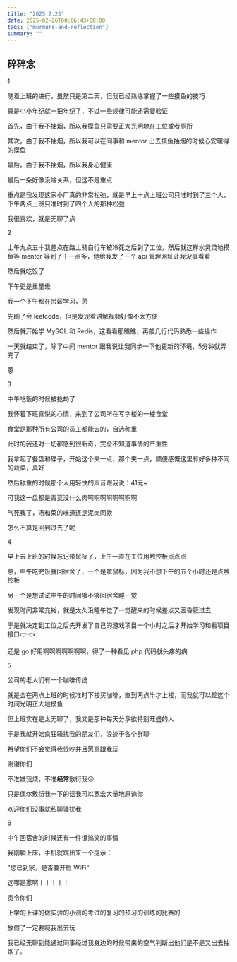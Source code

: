 ```yaml
---
title: "2025.2.25"
date: 2025-02-26T00:06:43+08:00
tags: ["murmurs-and-reflection"]
summary: ""
---
```

## 碎碎念
1

随着上班的进行，虽然只是第二天，但我已经熟练掌握了一些摸鱼的技巧

真是小小年纪就一把年纪了，不过一些规律可能还需要验证

首先，由于我不抽烟，所以我摸鱼只需要正大光明地在工位或者厕所

其次，由于我不抽烟，所以我可以在同事和 mentor 出去摸鱼抽烟的时候心安理得的摸鱼

最后，由于我不抽烟，所以我身心健康

最后一条好像没啥关系，但这不是重点

重点是我发现这家小厂真的非常松弛，就是早上十点上班公司只准时到了三个人，下午两点上班只准时到了四个人的那种松弛

我很喜欢，就是无聊了点

2

上午九点五十我差点在路上骑自行车被冷死之后到了工位，然后就这样水灵灵地摸鱼等 mentor 等到了十一点多，他给我发了一个 api 管理网址让我没事看看

然后就吃饭了

下午更是重量级

我一个下午都在带薪学习，蒽

先刷了会 leetcode，但是发现看讲解视频好像不太方便

然后就开始学 MySQL 和 Redis，这看看那瞧瞧，再敲几行代码熟悉一些操作

一天就结束了，除了中间 mentor 跟我说让我同步一下他更新的环境，5分钟就弄完了

蒽

3

中午吃饭的时候被抢劫了

我怀着下班喜悦的心情，来到了公司所在写字楼的一楼食堂

食堂是那种所有公司的员工都能去的，自选称重

此时的我还对一切都感到很新奇，完全不知道事情的严重性

我拿起了餐盘和碟子，开始这个夹一点，那个夹一点，顺便感慨这里有好多种不同的蔬菜，真好

然后称重的时候那个人用轻快的声音跟我说：41元~

可我这一盘都是青菜没什么肉啊啊啊啊啊啊啊啊

气死我了，汤和菜的味道还是泥岗同款

怎么不算是回到过去了呢

4

早上去上班的时候忘记带鼠标了，上午一直在工位用触控板点点点

蒽，中午吃完饭就回宿舍了，一个是拿鼠标，因为我不想下午的五个小时还是点触控板

另一个是想试试中午的时间够不够回宿舍睡一觉

发现时间非常充裕，就是太久没睡午觉了一觉醒来的时候差点又困昏厥过去

于是就决定到工位之后先开发了自己的游戏项目一个小时之后才开始学习和看项目接口👉👈

还是 go 好用啊啊啊啊啊啊啊，得了一种看见 php 代码就头疼的病

5

公司的老人们有一个咖啡传统

就是会在两点上班的时候准时下楼买咖啡，直到两点半才上楼，而我就可以趁这个时间光明正大地摸鱼

但上班实在是太无聊了，我又是那种每天分享欲特别旺盛的人

于是我就开始疯狂骚扰我的朋友们，浪迹于各个群聊

希望你们不会觉得我很吵并且愿意跟我玩

谢谢你们

不准嫌我烦，不准**经常**敷衍我😡

只是偶尔敷衍我一下的话我可以宽宏大量地原谅你

欢迎你们没事就私聊骚扰我

6

中午回宿舍的时候还有一件很搞笑的事情

我刚躺上床，手机就跳出来一个提示：

”您已到家，是否要开启 WiFi“

这哪是家啊！！！！！

责令你们

上学的上课的做实验的小测的考试的复习的预习的训练的比赛的

放假了一定要喊我出去玩

我已经无聊到能通过同事经过我身边的时候带来的空气判断出他们是不是又出去抽烟了。